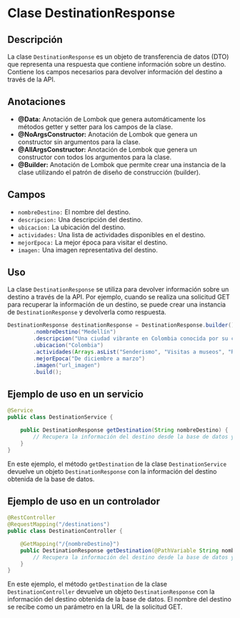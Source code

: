 # Clase DestinationResponse

## Descripción
La clase `DestinationResponse` es un objeto de transferencia de datos (DTO) que representa una respuesta que contiene información sobre un destino. Contiene los campos necesarios para devolver información del destino a través de la API.

## Anotaciones

- **@Data:** Anotación de Lombok que genera automáticamente los métodos getter y setter para los campos de la clase.
- **@NoArgsConstructor:** Anotación de Lombok que genera un constructor sin argumentos para la clase.
- **@AllArgsConstructor:** Anotación de Lombok que genera un constructor con todos los argumentos para la clase.
- **@Builder:** Anotación de Lombok que permite crear una instancia de la clase utilizando el patrón de diseño de construcción (builder).

## Campos

- `nombreDestino:` El nombre del destino.
- `descripcion:` Una descripción del destino.
- `ubicacion:` La ubicación del destino.
- `actividades:` Una lista de actividades disponibles en el destino.
- `mejorEpoca:` La mejor época para visitar el destino.
- `imagen:` Una imagen representativa del destino.

## Uso

La clase `DestinationResponse` se utiliza para devolver información sobre un destino a través de la API. Por ejemplo, cuando se realiza una solicitud GET para recuperar la información de un destino, se puede crear una instancia de `DestinationResponse` y devolverla como respuesta.

```java
DestinationResponse destinationResponse = DestinationResponse.builder()
        .nombreDestino("Medellín")
        .descripcion("Una ciudad vibrante en Colombia conocida por su clima agradable y gente amigable.")
        .ubicacion("Colombia")
        .actividades(Arrays.asList("Senderismo", "Visitas a museos", "Recorridos por la ciudad"))
        .mejorEpoca("De diciembre a marzo")
        .imagen("url_imagen")
        .build();

```

## Ejemplo de uso en un servicio

```java
@Service
public class DestinationService {

    public DestinationResponse getDestination(String nombreDestino) {
        // Recupera la información del destino desde la base de datos y devuelve una instancia de DestinationResponse
    }
}
```
En este ejemplo, el método `getDestination` de la clase `DestinationService` devuelve un objeto `DestinationResponse` con la información del destino obtenida de la base de datos.

## Ejemplo de uso en un controlador

```java
@RestController
@RequestMapping("/destinations")
public class DestinationController {

    @GetMapping("/{nombreDestino}")
    public DestinationResponse getDestination(@PathVariable String nombreDestino) {
        // Recupera la información del destino desde la base de datos y devuelve una instancia de DestinationResponse
    }
}
```

En este ejemplo, el método `getDestination` de la clase `DestinationController` devuelve un objeto `DestinationResponse` con la información del destino obtenida de la base de datos. El nombre del destino se recibe como un parámetro en la URL de la solicitud GET.